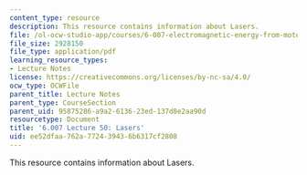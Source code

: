 ```yaml
---
content_type: resource
description: This resource contains information about Lasers.
file: /ol-ocw-studio-app/courses/6-007-electromagnetic-energy-from-motors-to-lasers-spring-2011/ee52dfaa762a772439436b6317cf2808_MIT6_007S11_lec50.pdf
file_size: 2928150
file_type: application/pdf
learning_resource_types:
- Lecture Notes
license: https://creativecommons.org/licenses/by-nc-sa/4.0/
ocw_type: OCWFile
parent_title: Lecture Notes
parent_type: CourseSection
parent_uid: 95875286-a9a2-6136-23ed-137d8e2aa90d
resourcetype: Document
title: '6.007 Lecture 50: Lasers'
uid: ee52dfaa-762a-7724-3943-6b6317cf2808
---
```

This resource contains information about Lasers.